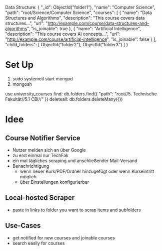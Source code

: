 
Data Structure:
{
    "_id": ObjectId("folder1"),
    "name": "Computer Science",
    "path": "root/Science/Computer Science",
    "courses": [
        {
            "name": "Data Structures and Algorithms",
            "description": "This course covers data structures...",
            "url": "http://example.com/course/data-structures-and-algorithms",
            "is_joinable": true
        },
        {
            "name": "Artificial Intelligence",
            "description": "This course covers AI concepts...",
            "url": "http://example.com/course/artificial-intelligence",
            "is_joinable": false
        }
    ],
    "child_folders": [
        ObjectId("folder2"),
        ObjectId("folder3")
    ]
}

# Set Up

1. sudo systemctl start mongod
2. mongosh

use university_courses
find: db.folders.find({ "path": "root//5. Technische Fakultät//5.1 CBI//" })
deleteall: db.folders.deleteMany({})


# Idee

## Course Notifier Service
- Nutzer melden sich an über Google
- zu erst einmal nur TechFak
- ein mal tägliches scraping und anschließender Mail-Versand
- Benachrichtigung
    - wenn neuer Kurs/PDF/Ordner hinzugefügt oder wenn Kurseintritt möglich
    - über Einstellungen konfigurierbar   


## Local-hosted Scraper
- paste in links to folder you want to scrap items and subfolders

## Use-Cases
- get notified for new courses and joinable courses
- search easily for courses
